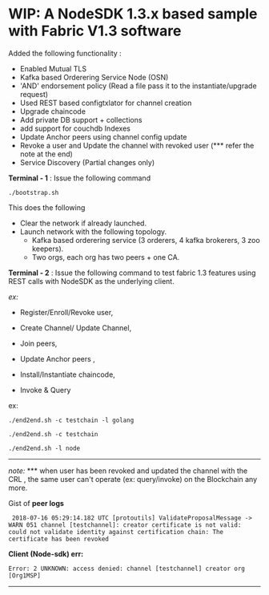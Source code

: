 # WIP: A NodeSDK 1.3.x based sample with Fabric V1.3 software

Added the following functionality :

* Enabled Mutual TLS 
* Kafka based Orderering Service Node (OSN)
* 'AND' endorsement policy (Read a file pass it to the instantiate/upgrade request)
* Used REST based configtxlator for channel creation
* Upgrade chaincode
* Add private DB support + collections
* add support for couchdb Indexes
* Update Anchor peers using channel config update
* Revoke a user and Update the channel with revoked user (*** refer the note at the end)
* Service Discovery (Partial changes only)


**Terminal - 1** : 
Issue the following command
```
./bootstrap.sh
```

This does the following
* Clear the network if already launched.
* Launch network with the following topology.
  - Kafka based orderering service (3 orderers, 4 kafka brokerers, 3 zoo keepers).
  - Two orgs, each org has two peers + one CA.

**Terminal - 2** : Issue the following command to test fabric 1.3 features using REST calls with NodeSDK as the underlying client.

*ex:* 

  * Register/Enroll/Revoke user,

  * Create Channel/ Update Channel,

  * Join peers, 

  * Update Anchor peers , 

  * Install/Instantiate chaincode, 

  * Invoke & Query


ex:

`./end2end.sh -c testchain -l golang`

`./end2end.sh -c testchain`

`./end2end.sh -l node`


----
*note:* *** when user has been revoked and updated the channel with the CRL , the same user can't operate (ex: query/invoke) on the Blockchain any more.

Gist of **peer logs**

```
 2018-07-16 05:29:14.182 UTC [protoutils] ValidateProposalMessage -> WARN 051 channel [testchannel]: creator certificate is not valid: could not validate identity against certification chain: The certificate has been revoked
```


**Client (Node-sdk) err:**

```
Error: 2 UNKNOWN: access denied: channel [testchannel] creator org [Org1MSP]
```
----
